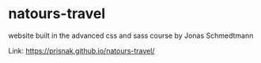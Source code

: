 # natours-travel
website built in the advanced css and sass course by Jonas Schmedtmann

Link: https://prisnak.github.io/natours-travel/ 
